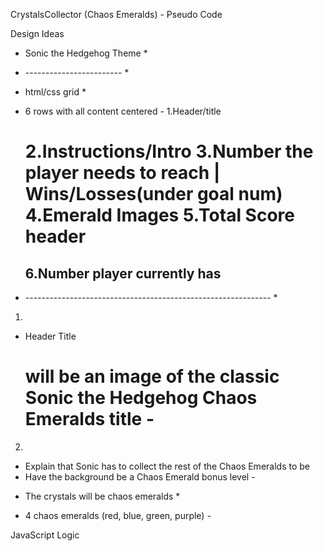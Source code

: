 CrystalsCollector (Chaos Emeralds) - Pseudo Code
<!----------------------------->

Design Ideas
<!------------>

* Sonic the Hedgehog Theme *
* ------------------------ *

* html/css grid *
- 6 rows with all content centered -
1.Header/title <h1>
2.Instructions/Intro
3.Number the player needs to reach | Wins/Losses(under goal num)
4.Emerald Images
5.Total Score header <h2>
6.Number player currently has
* ------------------------------------------------------------- *

1.
- Header Title <h1> will be an image of the classic Sonic the Hedgehog Chaos Emeralds title -

2.
- Explain that Sonic has to collect the rest of the Chaos Emeralds to be 
- Have the background be a Chaos Emerald bonus level -



* The crystals will be chaos emeralds *
- 4 chaos emeralds (red, blue, green, purple) -



JavaScript Logic
<!-------------->



